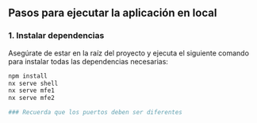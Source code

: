 ## Pasos para ejecutar la aplicación en local

### 1. Instalar dependencias

Asegúrate de estar en la raíz del proyecto y ejecuta el siguiente comando para instalar todas las dependencias necesarias:

```bash
npm install
nx serve shell
nx serve mfe1
nx serve mfe2

### Recuerda que los puertos deben ser diferentes